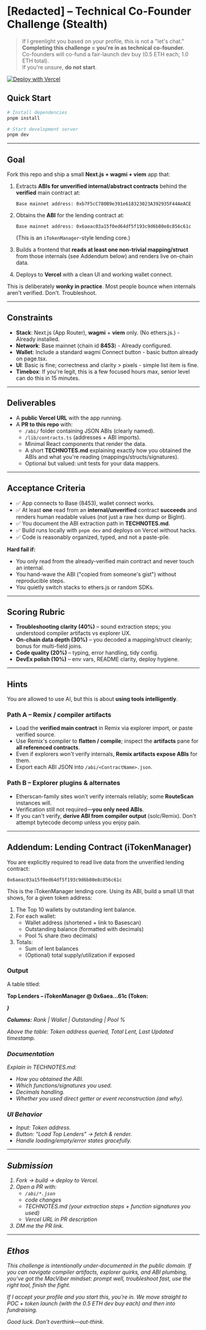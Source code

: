 # [Redacted] – Technical Co-Founder Challenge (Stealth)

> If I greenlight you based on your profile, this is not a "let's chat."  
> **Completing this challenge = you're in as technical co-founder.**  
> Co-founders will co-fund a fair-launch dev buy (0.5 ETH each; 1.0 ETH total).  
> If you're unsure, **do not start**.

[![Deploy with Vercel](https://vercel.com/button)](https://vercel.com/new/clone?repository-url=https://github.com/your-username/stealth)

## Quick Start

```bash
# Install dependencies
pnpm install

# Start development server
pnpm dev
```

---

## Goal

Fork this repo and ship a small **Next.js + wagmi + viem** app that:

1. Extracts **ABIs for unverified internal/abstract contracts** behind the **verified** main contract at:
   ```
   Base mainnet address: 0xb7F5cC780B9e391e618323023A392935F44AeACE
   ```

2. Obtains the **ABI** for the lending contract at:
   ```
   Base mainnet address: 0x6aeac03a15f0ed64df5f193c9d6b80e8c856c61c
   ```
   (This is an `iTokenManager`-style lending core.)

3. Builds a frontend that **reads at least one non-trivial mapping/struct** from those internals (see Addendum below) and renders live on-chain data.

4. Deploys to **Vercel** with a clean UI and working wallet connect.

This is deliberately **wonky in practice**. Most people bounce when internals aren't verified. Don't. Troubleshoot.

---

## Constraints

- **Stack**: Next.js (App Router), **wagmi** + **viem** only. (No ethers.js.) - Already installed.
- **Network**: Base mainnet (chain id **8453**) - Already configured.
- **Wallet**: Include a standard wagmi Connect button - basic button already on page.tsx.
- **UI**: Basic is fine; correctness and clarity > pixels - simple list item is fine.
- **Timebox**: If you're legit, this is a few focused hours max, senior level can do this in 15 minutes.

---

## Deliverables

- A **public Vercel URL** with the app running.
- A **PR to this repo** with:
  - `/abi/` folder containing JSON ABIs (clearly named).
  - `/lib/contracts.ts` (addresses + ABI imports).
  - Minimal React components that render the data.
  - A short **TECHNOTES.md** explaining exactly how you obtained the ABIs and what you're reading (mappings/structs/signatures).
  - Optional but valued: unit tests for your data mappers.

---

## Acceptance Criteria

- ✅ App connects to Base (8453), wallet connect works.
- ✅ At least **one** read from an **internal/unverified** contract **succeeds** and renders human readable values (not just a raw hex dump or BigInt).
- ✅ You document the ABI extraction path in **TECHNOTES.md**.
- ✅ Build runs locally with `pnpm dev` and deploys on Vercel without hacks.
- ✅ Code is reasonably organized, typed, and not a paste-pile.

**Hard fail if:**
- You only read from the already-verified main contract and never touch an internal.
- You hand-wave the ABI ("copied from someone's gist") without reproducible steps.
- You quietly switch stacks to ethers.js or random SDKs.

---

## Scoring Rubric

- **Troubleshooting clarity (40%)** – sound extraction steps; you understood compiler artifacts vs explorer UX.
- **On-chain data depth (30%)** – you decoded a mapping/struct cleanly; bonus for multi-field joins.
- **Code quality (20%)** – typing, error handling, tidy config.
- **DevEx polish (10%)** – env vars, README clarity, deploy hygiene.

---

## Hints

You are allowed to use AI, but this is about **using tools intelligently**.

### Path A – Remix / compiler artifacts
- Load the **verified main contract** in Remix via explorer import, or paste verified source.
- Use Remix's compiler to **flatten / compile**; inspect the **artifacts** pane for **all referenced contracts**.
- Even if explorers won't verify internals, **Remix artifacts expose ABIs** for them.
- Export each ABI JSON into `/abi/<ContractName>.json`.

### Path B – Explorer plugins & alternates
- Etherscan-family sites won't verify internals reliably; some **RouteScan** instances will.
- Verification still not required—**you only need ABIs**.
- If you can't verify, **derive ABI from compiler output** (solc/Remix). Don't attempt bytecode decomp unless you enjoy pain.

---

## Addendum: Lending Contract (iTokenManager)

You are explicitly required to read live data from the unverified lending contract:

```
0x6aeac03a15f0ed64df5f193c9d6b80e8c856c61c
```

This is the iTokenManager lending core. Using its ABI, build a small UI that shows, for a given token address:

1. The Top 10 wallets by outstanding lent balance.
2. For each wallet:
   - Wallet address (shortened + link to Basescan)
   - Outstanding balance (formatted with decimals)
   - Pool % share (two decimals)
3. Totals:
   - Sum of lent balances
   - (Optional) total supply/utilization if exposed

### Output

A table titled:

**Top Lenders – iTokenManager @ 0x6aea…61c (Token: <address>)**

**Columns:** Rank | Wallet | Outstanding | Pool %

Above the table: Token address queried, Total Lent, Last Updated timestamp.

### Documentation

Explain in TECHNOTES.md:
- How you obtained the ABI.
- Which functions/signatures you used.
- Decimals handling.
- Whether you used direct getter or event reconstruction (and why).

### UI Behavior
- Input: Token address.
- Button: "Load Top Lenders" → fetch & render.
- Handle loading/empty/error states gracefully.

---

## Submission

1. Fork → build → deploy to Vercel.
2. Open a PR with:
   - `/abi/*.json`
   - code changes
   - TECHNOTES.md (your extraction steps + function signatures you used)
   - Vercel URL in PR description
3. DM me the PR link.

---

## Ethos

This challenge is intentionally under-documented in the public domain. If you can navigate compiler artifacts, explorer quirks, and ABI plumbing, you've got the MacViber mindset: prompt well, troubleshoot fast, use the right tool, finish the fight.

If I accept your profile and you start this, you're in. We move straight to POC + token launch (with the 0.5 ETH dev buy each) and then into fundraising.

Good luck. Don't overthink—out-think.